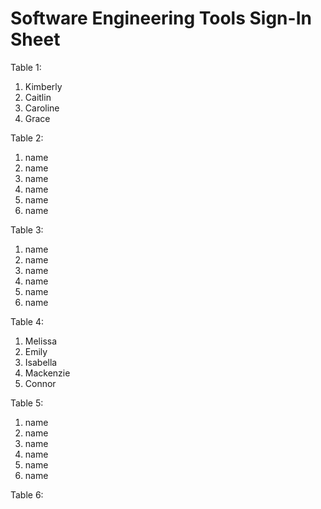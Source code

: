# Software Engineering Tools Sign-In Sheet

Table 1:
1. Kimberly
2. Caitlin
3. Caroline
4. Grace


Table 2:
1. name
2. name
3. name
4. name
5. name
6. name

Table 3:
1. name
2. name
3. name
4. name
5. name
6. name

Table 4:
1. Melissa
2. Emily
3. Isabella
4. Mackenzie
5. Connor

Table 5:
1. name
2. name
3. name
4. name
5. name
6. name

Table 6:
